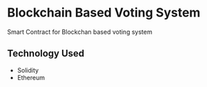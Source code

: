 # Blockchain Based Voting System
Smart Contract for Blockchan based voting system
## Technology Used
- Solidity
- Ethereum
